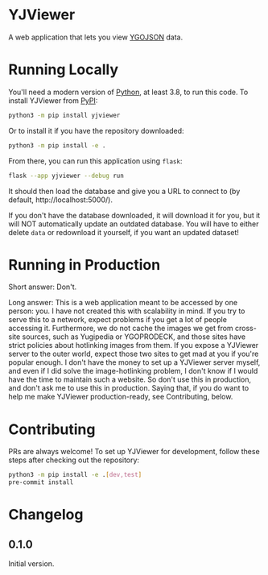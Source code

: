 # YJViewer

A web application that lets you view [YGOJSON](https://github.com/iconmaster5326/YGOJSON) data.

# Running Locally

You'll need a modern version of [Python](https://www.python.org/), at least 3.8, to run this code. To install YJViewer from [PyPI](https://pypi.org):

```bash
python3 -m pip install yjviewer
```

Or to install it if you have the repository downloaded:

```bash
python3 -m pip install -e .
```

From there, you can run this application using `flask`:

```bash
flask --app yjviewer --debug run
```

It should then load the database and give you a URL to connect to (by default, http://localhost:5000/).

If you don't have the database downloaded, it will download it for you, but it will NOT automatically update an outdated database. You will have to either delete `data` or redownload it yourself, if you want an updated dataset!

# Running in Production

Short answer: Don't.

Long answer: This is a web application meant to be accessed by one person: you. I have not created this with scalability in mind. If you try to serve this to a network, expect problems if you get a lot of people accessing it. Furthermore, we do not cache the images we get from cross-site sources, such as Yugipedia or YGOPRODECK, and those sites have strict policies about hotlinking images from them. If you expose a YJViewer server to the outer world, expect those two sites to get mad at you if you're popular enough. I don't have the money to set up a YJViewer server myself, and even if I did solve the image-hotlinking problem, I don't know if I would have the time to maintain such a website. So don't use this in production, and don't ask me to use this in production. Saying that, if you do want to help me make YJViewer production-ready, see Contributing, below.

# Contributing

PRs are always welcome! To set up YJViewer for development, follow these steps after checking out the repository:

```bash
python3 -m pip install -e .[dev,test]
pre-commit install
```

# Changelog

## 0.1.0

Initial version.
